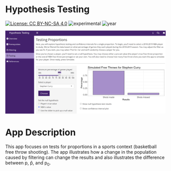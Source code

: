# Hypothesis Testing

[![License: CC BY-NC-SA 4.0](https://img.shields.io/badge/License-CC%20BY--NC--SA%204.0-lightgrey.svg)](https://creativecommons.org/licenses/by-nc-sa/4.0/) ![experimental](https://img.shields.io/badge/lifecycle-experimental-orange) ![year](https://img.shields.io/badge/year-2017-lightgrey)

![App Screenshot](../docs/screenshot.png)

# App Description
This app focuses on tests for proportions in a sports context (basketball free throw shooting). The app illustrates how a change in the population caused by filtering can change the results and also illustrates the difference between p, p̂, and p<sub>0</sub>.
